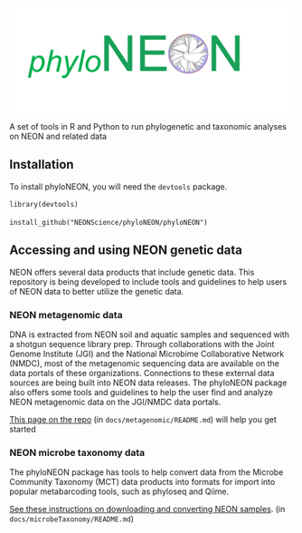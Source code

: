 
![phyloNEON logo](images/phyloNEON_logo2.png)

A set of tools in R and Python to run phylogenetic and taxonomic analyses on NEON and related data

## Installation

To install phyloNEON, you will need the `devtools` package.

```
library(devtools)

install_github("NEONScience/phyloNEON/phyloNEON")

```

## Accessing and using NEON genetic data 

NEON offers several data products that include genetic data. This repository is being developed to include tools and guidelines to help users of NEON data to better utilize the genetic data. 

### NEON metagenomic data

DNA is extracted from NEON soil and aquatic samples and sequenced with a shotgun sequence library prep. Through collaborations with the Joint Genome Institute (JGI) and the National Microbime Collaborative Network (NMDC), most of the metagenomic sequencing data are available on the data portals of these organizations. Connections to these external data sources are being built into NEON data releases. The phyloNEON package also offers some tools and guidelines to help the user find and analyze NEON metagenomic data on the JGI/NMDC data portals. 

[This page on the repo](docs/metagenomic/README.md) (in `docs/metagenomic/README.md`) will help you get started


### NEON microbe taxonomy data

The phyloNEON package has tools to help convert data from the Microbe Community Taxonomy (MCT) data products into formats for import into popular metabarcoding tools, such as phyloseq and Qiime. 

[See these instructions on downloading and converting NEON samples](docs/microbeTaxonomy/README.md). (in `docs/microbeTaxonomy/README.md`) 

